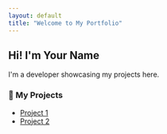 ```yaml
---
layout: default
title: "Welcome to My Portfolio"
---
```


## Hi! I'm Your Name  
I'm a developer showcasing my projects here.

### 🔗 My Projects
- [Project 1](https://github.com/your-username/project-1)
- [Project 2](https://github.com/your-username/project-2)
